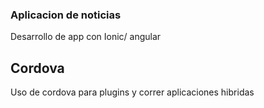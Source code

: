 ### Aplicacion de noticias

Desarrollo de app con Ionic/ angular

## Cordova

Uso de cordova para plugins y correr aplicaciones hibridas